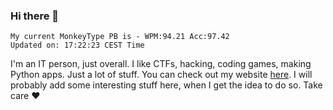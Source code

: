 ### Hi there 👋
<!-- PB START -->
```
My current MonkeyType PB is - WPM:94.21 Acc:97.42
Updated on: 17:22:23 CEST Time
```
<!-- PB END -->
I'm an IT person, just overall. I like CTFs, hacking, coding games, making Python apps. Just a lot of stuff.
You can check out my website [here](https://skill3472.github.io/).
I will probably add some interesting stuff here, when I get the idea to do so. Take care ❤️
